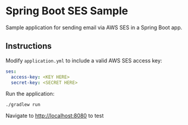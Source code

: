 Spring Boot SES Sample
======

Sample application for sending email via AWS SES in a Spring Boot app.

## Instructions

Modify `application.yml` to include a valid AWS SES access key:

```yaml
ses:
  access-key: <KEY HERE>
  secret-key: <SECRET HERE>
```

Run the application:

```
./gradlew run
```

Navigate to [http://localhost:8080]() to test
